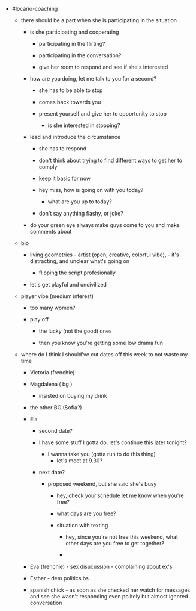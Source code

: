- #locario-coaching
	 - there should be a part when she is participating in the situation
		 - is she participating and cooperating
			 - participating in the flirting?

			 - participating in the conversation?

			 - give her room to respond and see if she's interested

		 - how are you doing, let me talk to you for a second?
			 - she has to be able to stop

			 - comes back towards you

			 - present yourself and give her to opportunity to stop
				 - is she interested in stopping?

		 - lead and introduce the circumstance
			 - she has to respond

			 - don't think about trying to find different ways to get her to comply

			 - keep it basic for now

			 - hey miss, how is going on with you today?
				 - what are you up to today?

			 - don't say anything flashy, or joke?

		 - do your green eye always make guys come to you and make comments about

	 - bio
		 - living geometries - artist (open, creative, colorful vibe),  - it's distracting, and unclear what's going on
			 - flipping the script profesionally

		 - let's get playful and uncivilized

	 - player vibe (medium interest)
		 - too many women?

		 - play off
			 - the lucky (not the good) ones

			 - then you know you're getting some low drama fun

	 - where do I think I should've cut dates off this week to not waste my time
		 - Victoria (frenchie)

		 - Magdalena ( bg )
			 - insisted on buying my drink

		 - the other BG (Sofia?)

		 - Ela
			 - second date?


			 - I have some stuff I gotta do, let's continue this later tonight?
				 - I wanna take you (gotta run to do this thing)
					 - let's meet at 9.30?

			 - next date?
				 - proposed weekend, but she said she's busy
					 - hey, check your schedule let me know when you're free?

					 - what days are you free?

					 - situation with texting
						 - hey, since you're not free this weekend, what other days are you free to get together?

						 - 

		 - Eva (frenchie) - sex disucussion - complaining about ex's

		 - Esther - dem politics bs

		 - spanish chick - as soon as she checked her watch for messages and see she wasn't responding even politely but almost ignored conversation
